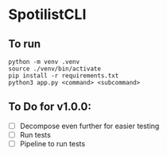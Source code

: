 # SpotilistCLI

## To run
```commandline
python -m venv .venv
source ./venv/bin/activate
pip install -r requirements.txt
python3 app.py <command> <subcommand>
```

## To Do for v1.0.0:
- [ ] Decompose even further for easier testing
- [ ] Run tests
- [ ] Pipeline to run tests